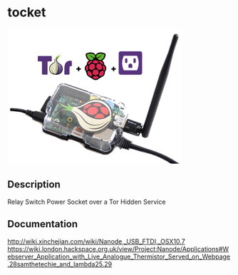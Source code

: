 tocket
======

![tocket-logo](https://raw.githubusercontent.com/samthetechie/tocket/master/images/tocket-logo.png)

Description
-----------
Relay Switch Power Socket over a Tor Hidden Service


Documentation
-------------
http://wiki.xinchejian.com/wiki/Nanode,_USB_FTDI,_OSX10.7
https://wiki.london.hackspace.org.uk/view/Project:Nanode/Applications#Webserver_Application_with_Live_Analogue_Thermistor_Served_on_Webpage.28samthetechie_and_lambda25.29
